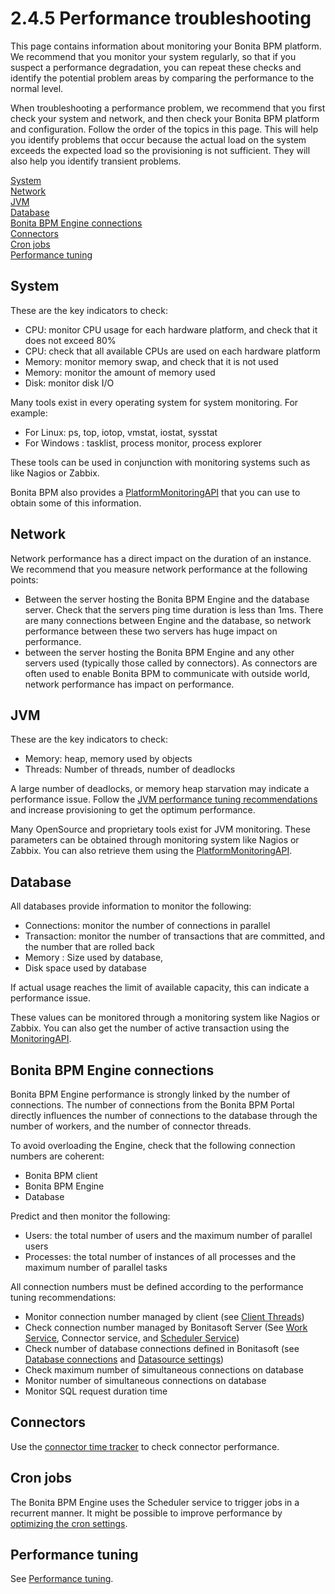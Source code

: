# 2.4.5 Performance troubleshooting

This page contains information about monitoring your Bonita BPM platform. 
We recommend that you monitor your system regularly, so that if you suspect a performance degradation, you can repeat these checks and identify the potential problem areas by comparing the performance to the normal level. 

When troubleshooting a performance problem, we recommend that you first check your system and network, and then check your Bonita BPM platform and configuration. Follow the order of the topics in this page. 
This will help you identify problems that occur because the actual load on the system exceeds the expected load so the provisioning is not sufficient. They will also help you identify transient problems.

[System](#system)  
[Network](#network)  
[JVM](#jvm)  
[Database](#database)  
[Bonita BPM Engine connections](#connections)  
[Connectors](#connectors)  
[Cron jobs](#cron)  
[Performance tuning](#tuning)

## System

These are the key indicators to check:

* CPU: monitor CPU usage for each hardware platform, and check that it does not exceed 80%
* CPU: check that all available CPUs are used on each hardware platform
* Memory: monitor memory swap, and check that it is not used
* Memory: monitor the amount of memory used
* Disk: monitor disk I/O

Many tools exist in every operating system for system monitoring. For example:

* For Linux: ps, top, iotop, vmstat, iostat, sysstat
* For Windows : tasklist, process monitor, process explorer

These tools can be used in conjunction with monitoring systems such as like Nagios or Zabbix.

Bonita BPM also provides a [PlatformMonitoringAPI](/javadoc.md) that you can use to obtain some of this information. 

## Network

Network performance has a direct impact on the duration of an instance. We recommend that you measure network performance at the following points: 

* Between the server hosting the Bonita BPM Engine and the database server. Check that the servers ping time duration is less than 1ms. There are many connections between Engine and the database, so network performance between these two servers has huge impact on performance. 
* between the server hosting the Bonita BPM Engine and any other servers used (typically those called by connectors). As connectors are often used to enable Bonita BPM to communicate with outside world, network performance has impact on performance.

## JVM

These are the key indicators to check:

* Memory: heap, memory used by objects
* Threads: Number of threads, number of deadlocks

A large number of deadlocks, or memory heap starvation may indicate a performance issue.
Follow the [JVM performance tuning recommendations](/performance-tuning.md#jvm) and increase provisioning to get the optimum performance.

Many OpenSource and proprietary tools exist for JVM monitoring. 
These parameters can be obtained through monitoring system like Nagios or Zabbix. You can also retrieve them using the [PlatformMonitoringAPI](/javadoc.md).

## Database

All databases provide information to monitor the following:

* Connections: monitor the number of connections in parallel
* Transaction: monitor the number of transactions that are committed, and the number that are rolled back
* Memory : Size used by database,
* Disk space used by database

If actual usage reaches the limit of available capacity, this can indicate a performance issue.

These values can be monitored through a monitoring system like Nagios or Zabbix. 
You can also get the number of active transaction using the [MonitoringAPI](/javadoc.md).

## Bonita BPM Engine connections

Bonita BPM Engine performance is strongly linked by the number of connections. The number of connections from the Bonita BPM Portal directly influences the number of connections to the database through the number of workers, and the number of connector threads.

To avoid overloading the Engine, check that the following connection numbers are coherent:

* Bonita BPM client
* Bonita BPM Engine
* Database

Predict and then monitor the following:

* Users: the total number of users and the maximum number of parallel users
* Processes: the total number of instances of all processes and the maximum number of parallel tasks

All connection numbers must be defined according to the performance tuning recommendations:

* Monitor connection number managed by client (see [Client Threads](/performance-tuning.md#client_threads))
* Check connection number managed by Bonitasoft Server (See [Work Service](/performance-tuning.md#work_service%20), Connector service, and [Scheduler Service](/performance-tuning.md#scheduler_service))
* Check number of database connections defined in Bonitasoft (see [Database connections](/performance-tuning.md#db_connections) and [Datasource settings](/performance-tuning.md#db_connections%20))
* Check maximum number of simultaneous connections on database
* Monitor number of simultaneous connections on database
* Monitor SQL request duration time

## Connectors

Use the [connector time tracker](/performance-tuning.md#timetracker) to check connector performance. 

## Cron jobs

The Bonita BPM Engine uses the Scheduler service to trigger jobs in a recurrent manner. It might be possible to improve performance by [optimizing the cron settings](/performance-tuning.md#cron).

## Performance tuning

See [Performance tuning](/performance-tuning.md).